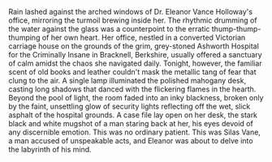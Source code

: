 Rain lashed against the arched windows of Dr. Eleanor Vance Holloway's office, mirroring the turmoil brewing inside her. The rhythmic drumming of the water against the glass was a counterpoint to the erratic thump-thump-thumping of her own heart.  Her office, nestled in a converted Victorian carriage house on the grounds of the grim, grey-stoned Ashworth Hospital for the Criminally Insane in Bracknell, Berkshire, usually offered a sanctuary of calm amidst the chaos she navigated daily.  Tonight, however, the familiar scent of old books and leather couldn't mask the metallic tang of fear that clung to the air. A single lamp illuminated the polished mahogany desk, casting long shadows that danced with the flickering flames in the hearth.  Beyond the pool of light, the room faded into an inky blackness, broken only by the faint, unsettling glow of security lights reflecting off the wet, slick asphalt of the hospital grounds.  A case file lay open on her desk, the stark black and white mugshot of a man staring back at her, his eyes devoid of any discernible emotion. This was no ordinary patient. This was Silas Vane, a man accused of unspeakable acts, and Eleanor was about to delve into the labyrinth of his mind.
